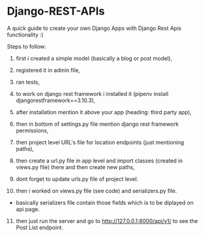 # Django-REST-APIs

A quick guide to create your own Django Apps with Django Rest Apis functionality :)

Steps to follow: 

1) first i created a simple model (basically a blog or post model),

2) registered it in admin file,

3) ran tests,

4) to work on django rest framework i installed it (pipenv install djangorestframework==3.10.3),

5) after installation mention it above your app (heading: third party app),

6) then in bottom of settings.py file mention django rest framework permissions,

7) then project level URL's file for location endpoints (just mentioning paths),

8) then create a url.py file in app level and import classes (created in views.py file) there and then create new paths,

9) dont forget to update urls.py file of project level.

10) then i worked on views.py file (see code) and serializers.py file.

* basically serializers file contain those fields which is to be diplayed on api page.

11) then just run the server and go to http://127.0.0.1:8000/api/v1/ to see the Post List endpoint.
